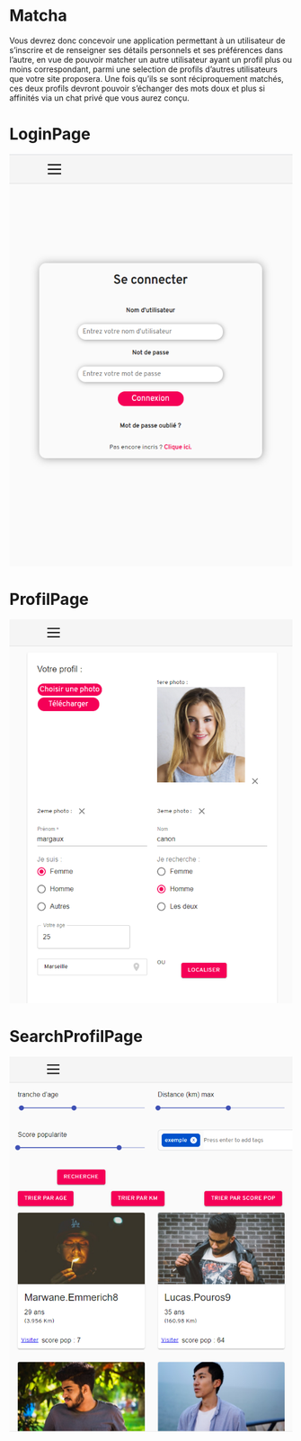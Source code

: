 # Matcha

Vous devrez donc concevoir une application permettant à un utilisateur de s’inscrire
et de renseigner ses détails personnels et ses préférences dans l’autre, en vue de pouvoir
matcher un autre utilisateur ayant un profil plus ou moins correspondant, parmi une
selection de profils d’autres utilisateurs que votre site proposera.
Une fois qu’ils se sont réciproquement matchés, ces deux profils devront pouvoir s’échanger des mots doux et plus si affinités via un chat privé que vous aurez conçu.

# LoginPage

![Screenshot](https://github.com/icampillo/matcha/blob/main/images/loginPage.PNG)

# ProfilPage

![Screenshot](https://github.com/icampillo/matcha/blob/main/images/Capture2.PNG)

# SearchProfilPage

![Screenshot](https://github.com/icampillo/matcha/blob/main/images/searchPage.PNG)


